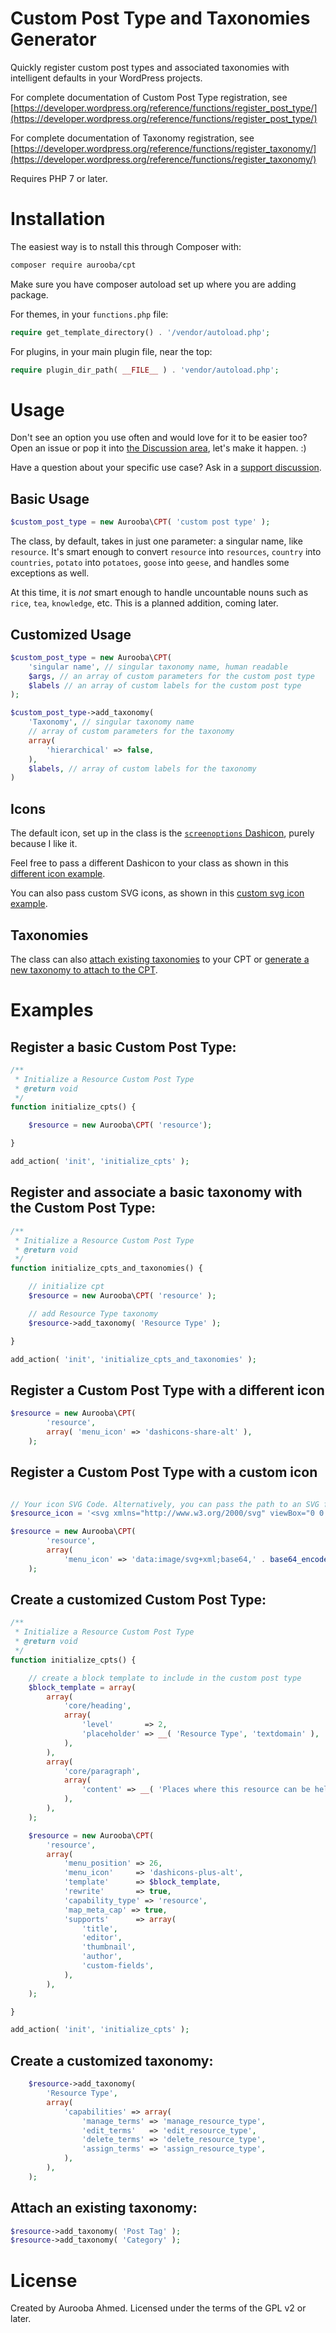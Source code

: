 # Custom Post Type and Taxonomies Generator

Quickly register custom post types and associated taxonomies with intelligent defaults in your WordPress projects.

For complete documentation of Custom Post Type registration, see [https://developer.wordpress.org/reference/functions/register_post_type/](https://developer.wordpress.org/reference/functions/register_post_type/)

For complete documentation of Taxonomy registration, see [https://developer.wordpress.org/reference/functions/register_taxonomy/](https://developer.wordpress.org/reference/functions/register_taxonomy/)

Requires PHP 7 or later.

# Installation

The easiest way is to nstall this through Composer with:

```bash
composer require aurooba/cpt
```

Make sure you have composer autoload set up where you are adding package.

For themes, in your `functions.php` file:

```php
require get_template_directory() . '/vendor/autoload.php';
```

For plugins, in your main plugin file, near the top:

```php
require plugin_dir_path( __FILE__ ) . 'vendor/autoload.php';
```

# Usage

Don't see an option you use often and would love for it to be easier too? Open an issue or pop it into [the Discussion area](https://github.com/aurooba/cpt/discussions), let's make it happen. :)

Have a question about your specific use case? Ask in a [support discussion](https://github.com/aurooba/cpt/discussions).

## Basic Usage

```php
$custom_post_type = new Aurooba\CPT( 'custom post type' );
```

The class, by default, takes in just one parameter: a singular name, like `resource`. It's smart enough to convert `resource` into `resources`, `country` into `countries`, `potato` into `potatoes`, `goose` into `geese`, and handles some exceptions as well.

At this time, it is _not_ smart enough to handle uncountable nouns such as `rice`, `tea`, `knowledge`, etc. This is a planned addition, coming later.

## Customized Usage

```php
$custom_post_type = new Aurooba\CPT(
	'singular name', // singular taxonomy name, human readable
	$args, // an array of custom parameters for the custom post type
	$labels // an array of custom labels for the custom post type
);

$custom_post_type->add_taxonomy(
	'Taxonomy', // singular taxonomy name
	// array of custom parameters for the taxonomy
	array(
		'hierarchical' => false,
	),
	$labels, // array of custom labels for the taxonomy
)
```

## Icons

The default icon, set up in the class is the [`screenoptions` Dashicon](https://developer.wordpress.org/resource/dashicons/#screenoptions), purely because I like it.

Feel free to pass a different Dashicon to your class as shown in this [different icon example](#Register-a-custom-post-type-with-a-different-icon).

You can also pass custom SVG icons, as shown in this [custom svg icon example](#Register-a-custom-post-type-with-a-custom-icon).

## Taxonomies

The class can also [attach existing taxonomies](#Attach-an-existing-taxonomy) to your CPT or [generate a new taxonomy to attach to the CPT](#Register-and-associate-a-basic-taxonomy-with-the-Custom-Post-Type).

# Examples

## Register a basic Custom Post Type:

```php
/**
 * Initialize a Resource Custom Post Type
 * @return void
 */
function initialize_cpts() {

	$resource = new Aurooba\CPT( 'resource');

}

add_action( 'init', 'initialize_cpts' );
```

## Register and associate a basic taxonomy with the Custom Post Type:

```php
/**
 * Initialize a Resource Custom Post Type
 * @return void
 */
function initialize_cpts_and_taxonomies() {

	// initialize cpt
	$resource = new Aurooba\CPT( 'resource' );

	// add Resource Type taxonomy
	$resource->add_taxonomy( 'Resource Type' );

}

add_action( 'init', 'initialize_cpts_and_taxonomies' );
```

## Register a Custom Post Type with a different icon

```php
$resource = new Aurooba\CPT(
		'resource',
		array( 'menu_icon' => 'dashicons-share-alt' ),
	);
```

## Register a Custom Post Type with a custom icon

```php

// Your icon SVG Code. Alternatively, you can pass the path to an SVG file.
$resource_icon = '<svg xmlns="http://www.w3.org/2000/svg" viewBox="0 0 640 512"><path fill="#ffffff" d="M608 0H160c-17.67 0-32 13.13-32 29.33V112h48V48h48v64h48V48h224v304h112c17.67 0 32-13.13 32-29.33V29.33C640 13.13 625.67 0 608 0zm-16 304h-48v-56h48zm0-104h-48v-48h48zm0-96h-48V48h48zM128 320a32 32 0 1 0-32-32 32 32 0 0 0 32 32zm288-160H32a32 32 0 0 0-32 32v288a32 32 0 0 0 32 32h384a32 32 0 0 0 32-32V192a32 32 0 0 0-32-32zm-16 240L299.31 299.31a16 16 0 0 0-22.62 0L176 400l-36.69-36.69a16 16 0 0 0-22.62 0L48 432V208h352z"/></svg>';

$resource = new Aurooba\CPT(
		'resource',
		array(
			'menu_icon' => 'data:image/svg+xml;base64,' . base64_encode( $resource_icon ) ),
	);
```

## Create a customized Custom Post Type:

```php
/**
 * Initialize a Resource Custom Post Type
 * @return void
 */
function initialize_cpts() {

	// create a block template to include in the custom post type
	$block_template = array(
		array(
			'core/heading',
			array(
				'level'       => 2,
				'placeholder' => __( 'Resource Type', 'textdomain' ),
			),
		),
		array(
			'core/paragraph',
			array(
				'content' => __( 'Places where this resource can be helpful are:>', 'textdomain' ),
			),
		),
	);

	$resource = new Aurooba\CPT(
		'resource',
		array(
			'menu_position' => 26,
			'menu_icon'     => 'dashicons-plus-alt',
			'template'      => $block_template,
			'rewrite'       => true,
			'capability_type' => 'resource',
			'map_meta_cap' => true,
			'supports'      => array(
				'title',
				'editor',
				'thumbnail',
				'author',
				'custom-fields',
			),
		),
	);

}

add_action( 'init', 'initialize_cpts' );

```

## Create a customized taxonomy:

```php
	$resource->add_taxonomy(
		'Resource Type',
		array(
			'capabilities' => array(
				'manage_terms' => 'manage_resource_type',
				'edit_terms'   => 'edit_resource_type',
				'delete_terms' => 'delete_resource_type',
				'assign_terms' => 'assign_resource_type',
			),
		),
	);

```

## Attach an existing taxonomy:

```php
$resource->add_taxonomy( 'Post Tag' );
$resource->add_taxonomy( 'Category' );
```

# License

Created by Aurooba Ahmed. Licensed under the terms of the GPL v2 or later.
